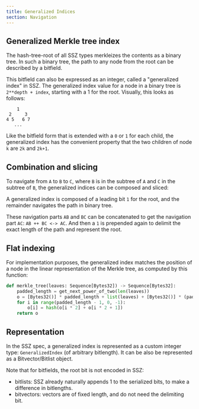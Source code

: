 ```yaml
---
title: Generalized Indices
section: Navigation
---
```


## Generalized Merkle tree index

The hash-tree-root of all SSZ types merkleizes the contents as a binary tree.
In such a binary tree, the path to any node from the root can be described by a bitfield.

This bitfield can also be expressed as an integer, called a "generalized index" in SSZ.
The generalized index value for a node in a binary tree is `2**depth + index`, starting with a 1 for the root.
Visually, this looks as follows:

```
    1
 2     3
4 5   6 7
   ...
```

Like the bitfield form that is extended with a `0` or `1` for each child,
the generalized index has the convenient property that the two children of node `k` are `2k` and `2k+1`.

## Combination and slicing

To navigate from `A` to `B` to `C`, where `B` is in the subtree of `A` and `C` in the subtree of `B`, the generalized indices can be composed and sliced:

A generalized index is composed of a leading bit `1` for the root, and the remainder navigates the path in binary tree.

These navigation parts `AB` and `BC` can be concatenated to get the navigation part `AC`: `AB ++ BC <-> AC`.
And then a `1` is prepended again to delimit the exact length of the path and represent the root.

## Flat indexing

For implementation purposes, the generalized index matches the position of a node in the linear representation of the Merkle tree, as computed by this function:

```python
def merkle_tree(leaves: Sequence[Bytes32]) -> Sequence[Bytes32]:
    padded_length = get_next_power_of_two(len(leaves))
    o = [Bytes32()] * padded_length + list(leaves) + [Bytes32()] * (padded_length - len(leaves))
    for i in range(padded_length - 1, 0, -1):
        o[i] = hash(o[i * 2] + o[i * 2 + 1])
    return o
```

## Representation

In the SSZ spec, a generalized index is represented as a custom integer type: `GeneralizedIndex` (of arbitrary bitlength).
It can be also be represented as a Bitvector/Bitlist object.

Note that for bitfields, the root bit is not encoded in SSZ:

- bitlists: SSZ already naturally appends 1 to the serialized bits, to make a difference in bitlengths.
- bitvectors: vectors are of fixed length, and do not need the delimiting bit.
